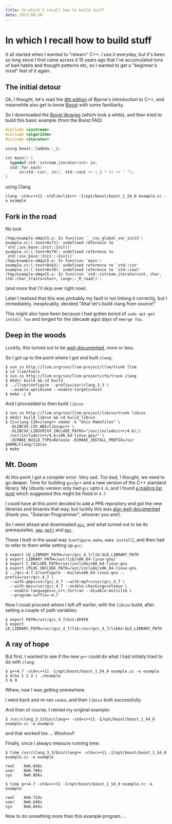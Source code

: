 ```yaml
---
title: In which I recall how to build stuff
date: 2013-08-26
---
```


In which I recall how to build stuff
====================================

It all started when I wanted to "relearn" C++. I use it everyday, but it's been so long since I first came across it 15 years ago that I've accumulated tons of bad habits and thought patterns etc, so I wanted to get a "beginner's mind" feel of it again.

The initial detour
------------------

Ok, I thought, let's read the [4th edition](http://www.amazon.com/The-Programming-Language-3rd-Edition/dp/0201889544) of Bjarne's introduction to C++, and meanwhile also get to know [Boost](http://www.boost.org/) with some familiarity.

So I downloaded the [Boost libraries](http://sourceforge.net/projects/boost/files/boost/1.54.0/boost_1_54_0.tar.bz2/download) (which took a while), and then tried to build this basic example (from the Boost FAQ)

```C
#include <iostream>
#include <algorithm>
#include <iterator>

using boost::lambda::_1;

int main() {
  typedef std::istream_iterator<int> in;
  std::for_each(
      in(std::cin), in(), std::cout << (_1 * 3) << " ");
}
```

using Clang

```shell
clang -std=c++11 -stdlib=libc++ -I/opt/boost/boost_1_54_0 example.cc -o example
```

Fork in the road
---------------

No luck

```shell
/tmp/example-oWquCX.o: In function `__cxx_global_var_init3':
example.cc:(.text+0x71): undefined reference to `std::ios_base::Init::Init()'
example.cc:(.text+0x79): undefined reference to `std::ios_base::Init::~Init()'
/tmp/example-oWquCX.o: In function `main':
example.cc:(.text+0xb3): undefined reference to `std::cin'
example.cc:(.text+0xf0): undefined reference to `std::cout'
/tmp/example-oWquCX.o: In function `std::istream_iterator<int, char, std::char_traits<char>, long>::_M_read()':
```

(and more that I'll skip over right now).

Later I realized that this was probably my fault in not linking it correctly, but I immediately, inexplicably, decided "Aha! let's build clang from source!"

This might also have been because I had gotten bored of `sudo apt-get install foo` and longed for the (decade ago) days of `emerge foo`.

Deep in the woods
-------------------

Luckily, this turned out to be [well-documented](http://solarianprogrammer.com/2013/01/17/building-clang-libcpp-ubuntu-linux/), more or less.

So I got up to the point where I got and built `clang`:

```shell
$ svn co http://llvm.org/svn/llvm-project/llvm/trunk llvm
$ cd llvm/tools
$ svn co http://llvm.org/svn/llvm-project/cfe/trunk clang
$ mkdir build && cd build
$ ../llvm/configure --prefix=/usr/clang_3_3 \
  --enable-optimized --enable-targets=host
$ make -j 8
```

And I procedded to then build `libcxx`

```shell
$ svn co http://llvm.org/svn/llvm-project/libcxx/trunk libcxx
$ mkdir build_libcxx && cd build_libcxx
$ CC=clang CXX=clang++ cmake -G "Unix Makefiles" \
  -DLIBCXX_CXX_ABI=libsupc++ \
  -DLIBCXX_LIBSUPCXX_INCLUDE_PATHS="/usr/include/c++/4.6/;\
  /usr/include/c++/4.6/x86_64-linux-gnu/" \
  -DCMAKE_BUILD_TYPE=Release -DCMAKE_INSTALL_PREFIX=/usr $HOME/Clang/libcxx
$ make
```

Mt. Doom
---------

At this point I got a compiler error. Very sad. Too bad, I thought, we need to go deeper. Time for building `gcc`/`g++` and a new version of the C++ standard library. My Ubuntu version only had `gcc` upto `4.6`, and I found [a mailing list post](http://lists.cs.uiuc.edu/pipermail/llvmbugs/2013-February/027116.html) which suggested this might be fixed in `4.7`.

I could have at this point decided to add a PPA repository and got the new libraries and binaries that way, but luckily this was [also well-documented](http://solarianprogrammer.com/2012/04/13/building-gcc-4-7-on-ubuntu-12-04/) (thank you, "Solarian Programmer", whoever you are!).

So I went ahead and downloaded [`gcc`](http://www.netgull.com/gcc/releases/gcc-4.7.3/gcc-4.7.3.tar.bz2), and what turned out to be its prerequisites, [`gmp`](ftp://ftp.gmplib.org/pub/gmp-5.1.2/gmp-5.1.2.tar.lz), [`mpfr`](http://www.mpfr.org/mpfr-current/mpfr-3.1.2.tar.gz) and [`mpc`](http://www.multiprecision.org/mpc/download/mpc-1.0.tar.gz).

These I built in the usual way (`configure`, `make`, `make install`), and then had to refer to them while setting up `gcc`:

```shell
$ export LD_LIBRARY_PATH=/usr/gcc_4_7/lib:$LD_LIBRARY_PATH
$ export LIBRARY_PATH=/usr/lib/x86_64-linux-gnu/
$ export C_INCLUDE_PATH=/usr/include/x86_64-linux-gnu
$ export CPLUS_INCLUDE_PATH=/usr/include/x86_64-linux-gnu
$ ../gcc-4.7.2/configure --build=x86_64-linux-gnu --prefix=/usr/gcc_4_7 \
  --with-gmp=/usr/gcc_4_7 --with-mpfr=/usr/gcc_4_7 \
  --with-mpc=/usr/gcc_4_7 --enable-checking=release \
  --enable-languages=c,c++,fortran --disable-multilib \
  --program-suffix=-4.7
```

Now I could proceed where I left off earlier, with the `libcxx` build, after setting a couple of path variables:

```shell
$ export PATH=/usr/gcc_4_7/bin:$PATH
$ export LD_LIBRARY_PATH=/usr/gcc_4_7/lib:/usr/gcc_4_7/lib64:$LD_LIBRARY_PATH
```

A ray of hope
-------------

But first, I wanted to see if the new `g++` could do what I had initially tried to do with `clang`:

```shell
$ g++4.7 -std=c++11 -I/opt/boost/boost_1_54_0 example.cc -o example
$ echo 1 2 3 | ./example
3 6 9
```

Whew, now I was getting somewhere.

I went back and re-ran `cmake`, and then `libcxx` built successfully.

And then of course, I retried my original example:

```shell
$ /usr/clang_3_3/bin/clang++ -std=c++11 -I/opt/boost/boost_1_54_0 example.cc -o example
```

and that worked too ... Woohoo!!

Finally, since I always measure running time:

```shell
$ time /usr/clang_3_3/bin/clang++ -std=c++11 -I/opt/boost/boost_1_54_0 example.cc -o example

real    0m0.848s
user    0m0.780s
sys     0m0.056s

$ time g++4.7 -std=c++11 -I/opt/boost/boost_1_54_0 example.cc -o example

real    0m0.714s
user    0m0.648s
sys     0m0.044s
```

Now to do something more than this example program ...

